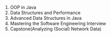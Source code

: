 1. OOP in Java
2. Data Structures and Performance
3. Advanced Data Structures in Java
4. Mastering the Software Engineering Interview
5. Capstone(Analyzing (Social) Network Data)

